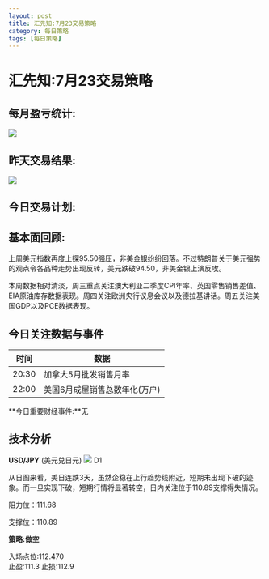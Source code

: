 ```yaml
---
layout: post
title: 汇先知:7月23交易策略
category: 每日策略
tags: [每日策略]
---
```

# 汇先知:7月23交易策略 #


## 每月盈亏统计: ##

![](https://i.imgur.com/Axph2Kr.png)

## 昨天交易结果: ##

![](https://i.imgur.com/L8Gq1Oj.png)

## 今日交易计划: ##


## 基本面回顾: ##
上周美元指数再度上探95.50强压，非美金银纷纷回落。不过特朗普关于美元强势的观点令各品种走势出现反转，美元跌破94.50，非美金银上演反攻。  
  
本周数据相对清淡，周三重点关注澳大利亚二季度CPI年率、英国零售销售差值、EIA原油库存数据表现。周四关注欧洲央行议息会议以及德拉基讲话。周五关注美国GDP以及PCE数据表现。


## 今日关注数据与事件 ##

| 时间 | 数据 |
| ------ | ------ |
| 20:30 | 加拿大5月批发销售月率 |
| 22:00 | 美国6月成屋销售总数年化(万户) |
**今日重要财经事件:**无


## 技术分析 ##

**USD/JPY**         (美元兑日元)
![](https://i.imgur.com/MOvMpaN.png)
D1  

从日图来看，美日连跌3天，虽然企稳在上行趋势线附近，短期未出现下破的迹象。而一旦实现下破，短期行情将显著转空，日内关注位于110.89支撑得失情况。

  
阻力位：111.68  
 
支撑位：110.89  
 
**策略:做空**  

入场点位:112.470    
止盈:111.3       止损:112.9
  

